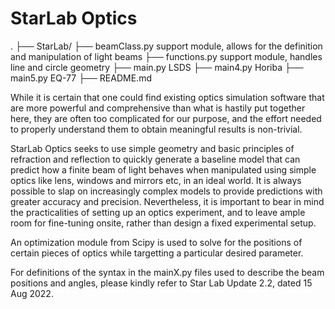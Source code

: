 # StarLab Optics
.
├── StarLab/
  ├── beamClass.py      support module, allows for the definition and manipulation of light beams
  ├── functions.py      support module, handles line and circle geometry
  ├── main.py           LSDS
  ├── main4.py          Horiba
  ├── main5.py          EQ-77
  ├── README.md

While it is certain that one could find existing optics simulation software that are more powerful and comprehensive than what is hastily put together here, they are often too complicated for our purpose, and the effort needed to properly understand them to obtain meaningful results is non-trivial. 

StarLab Optics seeks to use simple geometry and basic principles of refraction and reflection to quickly generate a baseline model that can predict how a finite beam of light behaves when manipulated using simple optics like lens, windows and mirrors etc, in an ideal world. It is always possible to slap on increasingly complex models to provide predictions with greater accuracy and precision. Nevertheless, it is important to bear in mind the practicalities of setting up an optics experiment, and to leave ample room for fine-tuning onsite, rather than design a fixed experimental setup.

An optimization module from Scipy is used to solve for the positions of certain pieces of optics while targetting a particular desired parameter.

For definitions of the syntax in the mainX.py files used to describe the beam positions and angles, please kindly refer to Star Lab Update 2.2, dated 15 Aug 2022.
